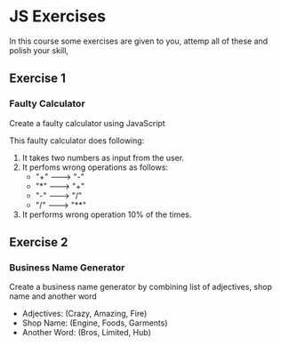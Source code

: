 # JS Exercises

In this course some exercises are given to you, attemp all of these and polish your skill,

## Exercise 1
### Faulty Calculator
Create a faulty calculator using JavaScript

This faulty calculator does following:
1. It takes two numbers as input from the user.
2. It perfoms wrong operations as follows:
    -   "+" ---> "-"
    -   "*" ---> "+"
    -   "-" ---> "/"
    -   "/" ---> "**"
3. It performs wrong operation 10% of the times.

## Exercise 2
### Business Name Generator
Create a business name generator by combining list of adjectives, shop name and another word

-   Adjectives: (Crazy, Amazing, Fire)
-   Shop Name: (Engine, Foods, Garments)
-   Another Word: (Bros, Limited, Hub)